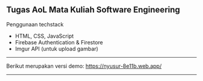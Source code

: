 
Tugas AoL Mata Kuliah Software Engineering
---

Penggunaan techstack
- HTML, CSS, JavaScript 
- Firebase Authentication & Firestore
- Imgur API (untuk upload gambar)

---

Berikut merupakan versi demo: https://nyusur-8e11b.web.app/

---
